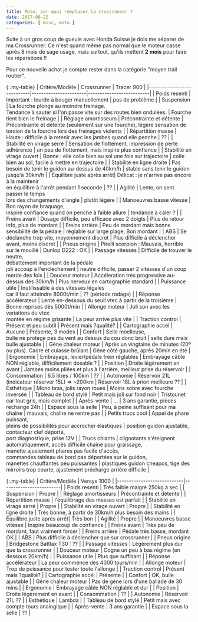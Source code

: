 ```yaml
---
title: Moto, par quoi remplacer la crossrunner ?
date: 2017-08-25
categories: [ misc, moto ]
---
```


Suite à un gros coup de gueule avec Honda Suisse je dois me séparer de ma Crossrunner.
Ce n'est quand même pas normal que le moteur casse après 8 mois de sage usage, mais surtout, qu'ils mettent **2 mois** pour faire les réparations !!

Pour ce nouvelle achat je compte rester dans la catégorie "moyen trail routier".

{:.my-table}
| Critère/Modèle             | Crossrunner           |  Tracer 900              |
|----------------------------|-----------------------|--------------------------|
| Poids resenti              | Important : lourde à bouger manuellement | pas de problème |
| Suspension                 | La fourche plonge au moindre freinage.<br/>Tendance à sauter si l'on passe vite sur des routes bien ondulées. | Fourche tient bien le freinage |
| Réglage amortisseurs       | Précontrainte et détente | Précontrainte et détente (seulement sur une fourche), légère sensation de torsion de la fourche lors des freinages violents |
| Répartition masse          | Haute : difficile à la retenir avec les jambes quand elle penche | ?? |
| Stabilité en virage serré  | Sensation de flottement, impression de perte adhérence | un peu de flottement, mais inspire plus confiance |
| Stabilité en virage ouvert | Bonne : elle colle bien au sol une fois sur trajectoire | colle bien au sol, facile à mettre en trajectoire |
| Stabilité en ligne droite  | Pas besoin de tenir le guidon au-dessus de 40km/h | stable sans tenir le guidon jusqu'à 30km/h |
| Équilibre juste après arrêt| Délicat : je n'arrive pas encore à la maintenir<br/>en équilibre à l'arrêt pendant 1 seconde | ?? |
| Agilité                    | Lente, on sent passer le temps<br/>lors des changements d'angle | plutôt légère |
| Manoeuvres basse vitesse   | Bon rayon de braquage,<br/>inspire confiance quand on penche à faible allure | tendance à caler ? |
| Freins avant               | Dosage difficile, peu efficace avec 2 doigts | Plus de retour info, plus de mordant |
| Freins arrière             | Peu de mordant mais bonne sensibilité de la pédale | réglable sur large plage, Bon mordant |
| ABS                        | Se déclanche trop vite, moyennement discret | Plus difficile à déclencher avant, moins discret |
| Pneus origine              | Pirelli scorpion : Mauvais, horrible sur le mouillé | Dunlop D222 : OK |
| Passage vitesses           | Difficile de trouver le neutre,<br/>débattement important de la pédale<br/>joli accoup à l'enclechement | neutre difficile, passer 2 vitesses d'un coup merde des fois |
| Douceur moteur             | Accéleration très progressive au-dessus des 30km/h | Plus nerveux en cartographie standard |
| Puissance utile            | Inutilissable à des vitesses légales<br/>car il faut atteindre 8000t/min | ?? (période rodage) |
| Réponse accélérateur       | Lente en-dessous du seuil vtec à partir de la troisième | Bonne reprises dès 5000t/min |
| Allonge moteur             | Joli son avec les variations du vtec<br/>montée en régime grisante | La peur arrive plus vite |
| Traction control           | Présent et peu subtil | Présent mais ?qualité? |
| Cartographie accél         | Aucune | Présente, 3 modes |
| Confort                    | Selle moelleuse,<br/>bulle ne protège pas du vent au dessus du cou donc bruit | selle dure mais bulle ajustable |
| Gêne chaleur moteur        | Après un vingtaine de minutes (20º ou plus). Cadre et culasse brûlant | Gène côté gauche, après 20min en été |
| Ergonomie                  | Embrayage, levier/pédale frein réglables | Embrayage câble NON réglable, difficilement dosable ? |
| Position                   | Droite légèrement en avant | Jambes moins pliées et plus à l'arrière, meilleur prise du réservoir |
| Consommation               | 6.5 litres / 100km | ?? |
| Autonomie                  | Réservoir 21L (indicateur réserver 15L) => ~200km | Réservoir 18L à priori meilleure ?? |
| Esthétique                 | Mono bras, jolis rayon roues | Moins sobre avec fourche inversée |
| Tableau de bord stylé      | Petit mais joli sur fond noir | Tristounet car tout gris, mais complet |
| Après-vente                | ... | 3 ans garantie, pièces rechange 24h |
| Espace sous la selle       | Peu, à peine suffisant pour ma chaîne | mauvais, chaîne ne rentre pas |
| Petits trucs cool          | Appel de phare puissant,<br/>pleins de possibilités pour accrocher élastiques | position guidon ajustable, contacteur clef déporté,<br/>port diagnostique, prise 12V |
| Trucs chiants              | clignotants s'éteignent automatiquement, accès difficile chaîne pour graissage,<br/>manette ajustement phares pas facile d'accès,<br/>commandes tableau de bord pas déportées sur le guidon,<br/>manettes chauffantes peu puissantes | plastiques guidon cheapos, tige des mirroirs trop courte, ajustement précharge arrière difficile |

{:.my-table}
| Critère/Modèle             | Versys 1000             |
|----------------------------|-------------------------|
| Poids resenti              | Très faible malgré 250kg à sec |
| Suspension                 | Propre |
| Réglage amortisseurs       | Précontrainte et détente |
| Répartition masse          | l'équilibrage des masses est parfait |
| Stabilité en virage serré  | Propre |
| Stabilité en virage ouvert | Propre |
| Stabilité en ligne droite  | Très bonne, à partir de 30km/h plus besoin des mains |
| Équilibre juste après arrêt| Très bon |
| Agilité                    | Propre |
| Manoeuvres basse vitesse   | Inspire beaucoup de confiance |
| Freins avant               | Très peu de mordant, faut vraiment forcer |
| Freins arrière             | Pédale très basse, mordant OK |
| ABS                        | Plus difficile à déclencher que sur crossrunner |
| Pneus origine              | Bridgestone Battlax T30 : ?? |
| Passage vitesses           | Légèrement plus dur que la crossrunner |
| Douceur moteur             | Cogne un peu à bas régime (en dessous 20km/h) |
| Puissance utile            | Plus que suffisant |
| Réponse accélérateur       | La peur commence dès 4000 tours/min |
| Allonge moteur             | Trop de puissance pour tester toute l'allonge |
| Traction control           | Présent mais ?qualité? |
| Cartographie accél         | Présente |
| Confort                    | OK, bulle ajustable |
| Gêne chaleur moteur        | Pas de gène lors d'une ballade de 30 mins |
| Ergonomie                  | Embrayage câble NON réglable et dur |
| Position                   | Droite légèrement en avant |
| Consommation               | ?? |
| Autonomie                  | Réservoir 21L ?? |
| Esthétique                 | Lambda |
| Tableau de bord stylé      | Petit mais avec compte tours analogique |
| Après-vente                | 3 ans garantie |
| Espace sous la selle       | ?? |

